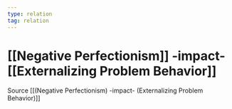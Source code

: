 ```yaml
---
type: relation
tag: relation
---
```

# [[Negative Perfectionism]] -impact- [[Externalizing Problem Behavior]]
Source [[(Negative Perfectionism) -impact- (Externalizing Problem Behavior)]]
